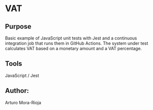 # VAT

## Purpose
Basic example of JavaScript unit tests with Jest and a continuous integration job that runs them in GitHub Actions.
The system under test calculates VAT based on a monetary amount and a VAT percentage.


## Tools
JavaScript / Jest

## Author:
Arturo Mora-Rioja